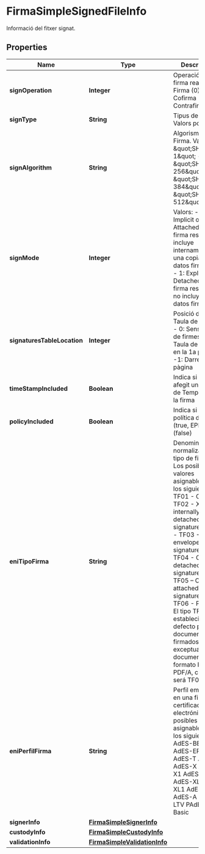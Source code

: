 

# FirmaSimpleSignedFileInfo

Informació del fitxer signat.

## Properties

| Name | Type | Description | Notes |
|------------ | ------------- | ------------- | -------------|
|**signOperation** | **Integer** | Operació de firma realitzada: Firma (0), Cofirma (1) o Contrafirma (2). |  |
|**signType** | **String** | Tipus de Firma. Valors possibles:       |  |
|**signAlgorithm** | **String** | Algorisme de Firma. Valors:       - \&quot;SHA-1\&quot;      - \&quot;SHA-256\&quot;      - \&quot;SHA-384\&quot;      - \&quot;SHA-512\&quot; |  |
|**signMode** | **Integer** | Valors:      - 0: Implicit o Attached. La firma resultante incluye internamente una copia de los datos firmados.       - 1: Explicit o Detached: La firma resultante no incluye los datos firmados.  |  |
|**signaturesTableLocation** | **Integer** | Posició de la Taula de firmes:      - 0: Sense taula de firmes      - 1: Taula de firmes en la 1a pàgina      - -1: Darrera pàgina |  |
|**timeStampIncluded** | **Boolean** | Indica si s&#39;ha afegit un segell de Temps durant la firma |  |
|**policyIncluded** | **Boolean** | Indica si inclou política de firma (true, EPES) o no (false) |  |
|**eniTipoFirma** | **String** | Denominación normalizada del tipo de firma. Los posibles valores asignables son los siguientes:       - TF01 - CSV       - TF02 - XAdES internally detached signature\&quot;);       - TF03 - XAdES enveloped signature.      - TF04 - CAdES detached/explicit signature.      - TF05 – CadES attached/implicit signature.      - TF06 - PAdES. El tipo TF04 será establecido por defecto para documentos firmados, exceptuando los documentos en formato PDF o PDF/A, cuyo tipo será TF06. |  [optional] |
|**eniPerfilFirma** | **String** | Perfil empleado en una firma con certificado electrónico. Los posibles valores asignables son los siguientes:    AdES-BES    AdES-EPES    AdES-T    AdES-C    AdES-X    AdES-X1    AdES-X2    AdES-XL    AdES-XL1    AdES-XL2    AdES-A    PAdES-LTV    PAdES-Basic |  [optional] |
|**signerInfo** | [**FirmaSimpleSignerInfo**](FirmaSimpleSignerInfo.md) |  |  |
|**custodyInfo** | [**FirmaSimpleCustodyInfo**](FirmaSimpleCustodyInfo.md) |  |  [optional] |
|**validationInfo** | [**FirmaSimpleValidationInfo**](FirmaSimpleValidationInfo.md) |  |  [optional] |



